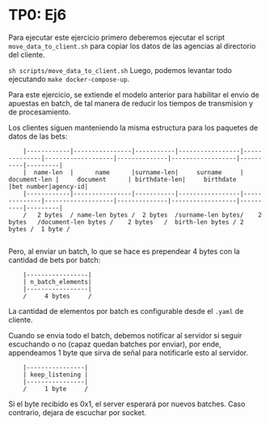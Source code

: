# TP0: Ej6

Para ejecutar este ejercicio primero deberemos ejecutar el script `move_data_to_client.sh` 
para copiar los datos de las agencias al directorio del cliente.

`
    sh scripts/move_data_to_client.sh
`
Luego, podemos levantar todo ejecutando `make docker-compose-up`.

Para este ejercicio, se extiende el modelo anterior para habilitar
el envio de apuestas en batch, de tal manera de reducir los tiempos de
transmision y de procesamiento.

Los clientes siguen manteniendo la misma estructura para los paquetes de datos de las bets:

```
    |------------|----------------|-----------|-----------------|--------------|-------------------|--------------|------------------|----------|---------|
    |  name-len  |      name      |surname-len|     surname     | document-len |     document      | birthdate-len|     birthdate    |bet number|agency-id|
    |------------|----------------|-----------|-----------------|--------------|-------------------|--------------|------------------|----------|---------|
    /   2 bytes  / name-len bytes /  2 bytes  /surname-len bytes/    2 bytes   /document-len bytes /    2 bytes   /  birth-len bytes / 2 bytes /  1 byte /
    
```

Pero, al enviar un batch, lo que se hace es prependear 4 bytes con la cantidad de bets por batch:

```
    |-----------------|
    | n_batch_elements|
    |-----------------|
    /     4 bytes     /
```

La cantidad de elementos por batch es configurable desde el `.yaml` de cliente.

Cuando se envia todo el batch, debemos notificar al servidor si seguir escuchando o no (capaz quedan batches por enviar),
por ende, appendeamos 1 byte que sirva de señal para notificarle esto al servidor.

```
    |----------------|
    | keep_listening |
    |----------------|
    /     1 byte     /
```
Si el byte recibido es 0x1, el server esperará por nuevos batches. Caso contrario, dejara de escuchar por socket.

